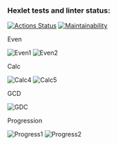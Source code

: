 ### Hexlet tests and linter status:
[![Actions Status](https://github.com/Matiika/java-project-61/actions/workflows/hexlet-check.yml/badge.svg)](https://github.com/Matiika/java-project-61/actions)
[![Maintainability](https://api.codeclimate.com/v1/badges/99809f3d8b1a7206d565/maintainability)](https://codeclimate.com/github/Matiika/java-project-61/maintainability)


Even 

![Even1](https://github.com/Matiika/java-project-61/assets/45766685/317d0241-b136-49dd-a77c-af41c6eb06d7)
![Even2](https://github.com/Matiika/java-project-61/assets/45766685/35ce4691-8af6-4c32-ad39-e39a0adbbe12)


Calc

![Calc4](https://github.com/Matiika/java-project-61/assets/45766685/f4ecb46a-930a-4fb8-9e8a-a3fd2206191f)
![Calc5](https://github.com/Matiika/java-project-61/assets/45766685/bc674318-4a0c-4f2f-803e-c5bebeaa0cf6)


GCD

![GDC](https://github.com/Matiika/java-project-61/assets/45766685/50e302fb-5fbc-4470-9027-47e5afcdb5b4)


Progression

![Progress1](https://github.com/Matiika/java-project-61/assets/45766685/fb3040ff-8b8b-4e2d-b5ca-6e1b83ca6f7e)
![Progress2](https://github.com/Matiika/java-project-61/assets/45766685/975fd23c-2e0c-4596-a13e-648b2b6a1f9f)
